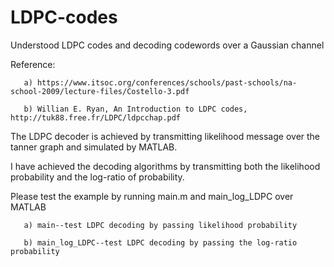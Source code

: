 # LDPC-codes
Understood LDPC codes and decoding codewords over a Gaussian channel

Reference: 
        
       a) https://www.itsoc.org/conferences/schools/past-schools/na-school-2009/lecture-files/Costello-3.pdf
       
       b) Willian E. Ryan, An Introduction to LDPC codes, http://tuk88.free.fr/LDPC/ldpcchap.pdf


The LDPC decoder is achieved by transmitting likelihood message over the tanner graph and simulated by MATLAB. 


I have achieved the decoding algorithms by transmitting both the likelihood probability and the log-ratio of probability. 


Please test the example by running main.m and main_log_LDPC over MATLAB
   
       a) main--test LDPC decoding by passing likelihood probability
   
       b) main_log_LDPC--test LDPC decoding by passing the log-ratio probability


